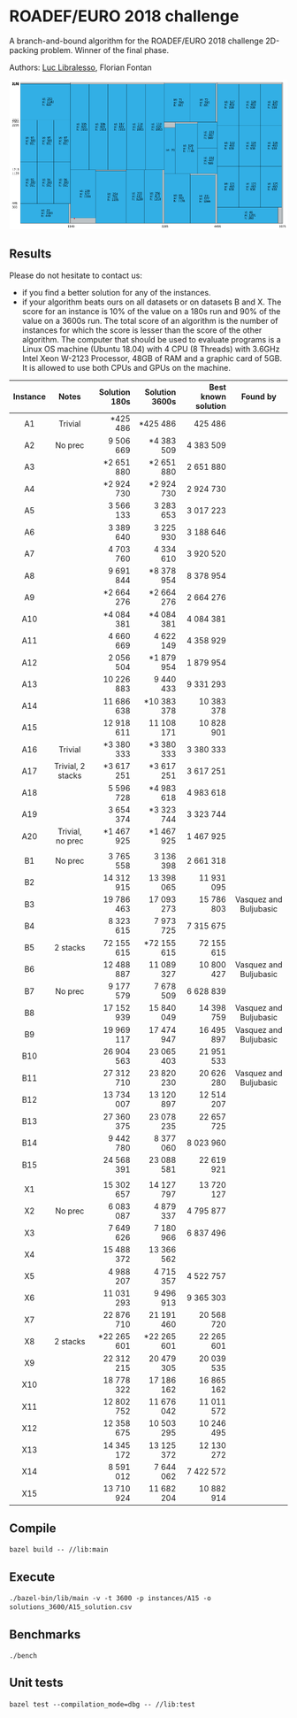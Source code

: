 # ROADEF/EURO 2018 challenge

A branch-and-bound algorithm for the ROADEF/EURO 2018 challenge 2D-packing problem. Winner of the final phase.

Authors: [Luc Libralesso](https://github.com/librallu), Florian Fontan

![Example](example.png?raw=true "Title")

## Results

Please do not hesitate to contact us:
* if you find a better solution for any of the instances.
* if your algorithm beats ours on all datasets or on datasets B and X. The score for an instance is 10% of the value on a 180s run and 90% of the value on a 3600s run. The total score of an algorithm is the number of instances for which the score is lesser than the score of the other algorithm. The computer that should be used to evaluate programs is a Linux OS machine (Ubuntu 18.04) with 4 CPU (8 Threads) with 3.6GHz Intel Xeon W-2123 Processor, 48GB of RAM and a graphic card of 5GB. It is allowed to use both CPUs and GPUs on the machine.  

| Instance  |        Notes       | Solution 180s | Solution 3600s | Best known solution |          Found by          |
| :-------: | :----------------: | ------------: | -------------: | ------------------: | :------------------------: |
| A1        | Trivial            |      *425 486 |       *425 486 |             425 486 |                            |
| A2        | No prec            |     9 506 669 |     *4 383 509 |           4 383 509 |                            |
| A3        |                    |    *2 651 880 |     *2 651 880 |           2 651 880 |                            |
| A4        |                    |    *2 924 730 |     *2 924 730 |           2 924 730 |                            |
| A5        |                    |     3 566 133 |      3 283 653 |           3 017 223 |                            |
| A6        |                    |     3 389 640 |      3 225 930 |           3 188 646 |                            |
| A7        |                    |     4 703 760 |      4 334 610 |           3 920 520 |                            |
| A8        |                    |     9 691 844 |     *8 378 954 |           8 378 954 |                            |
| A9        |                    |    *2 664 276 |     *2 664 276 |           2 664 276 |                            |
| A10       |                    |    *4 084 381 |     *4 084 381 |           4 084 381 |                            |
| A11       |                    |     4 660 669 |      4 622 149 |           4 358 929 |                            |
| A12       |                    |     2 056 504 |     *1 879 954 |           1 879 954 |                            |
| A13       |                    |    10 226 883 |      9 440 433 |           9 331 293 |                            |
| A14       |                    |    11 686 638 |    *10 383 378 |          10 383 378 |                            |
| A15       |                    |    12 918 611 |     11 108 171 |          10 828 901 |                            |
| A16       | Trivial            |    *3 380 333 |     *3 380 333 |           3 380 333 |                            |
| A17       | Trivial, 2 stacks  |    *3 617 251 |     *3 617 251 |           3 617 251 |                            |
| A18       |                    |     5 596 728 |     *4 983 618 |           4 983 618 |                            |
| A19       |                    |     3 654 374 |     *3 323 744 |           3 323 744 |                            |
| A20       | Trivial, no prec   |    *1 467 925 |     *1 467 925 |           1 467 925 |                            |
|           |                    |               |                |                     |                            |
| B1        | No prec            |     3 765 558 |      3 136 398 |           2 661 318 |                            |
| B2        |                    |    14 312 915 |     13 398 065 |          11 931 095 |                            |
| B3        |                    |    19 786 463 |     17 093 273 |          15 786 803 | Vasquez and Buljubasic     |
| B4        |                    |     8 323 615 |      7 973 725 |           7 315 675 |                            |
| B5        | 2 stacks           |    72 155 615 |    *72 155 615 |          72 155 615 |                            |
| B6        |                    |    12 488 887 |     11 089 327 |          10 800 427 | Vasquez and Buljubasic     |
| B7        | No prec            |     9 177 579 |      7 678 509 |           6 628 839 |                            |
| B8        |                    |    17 152 939 |     15 840 049 |          14 398 759 | Vasquez and Buljubasic     |
| B9        |                    |    19 969 117 |     17 474 947 |          16 495 897 | Vasquez and Buljubasic     |
| B10       |                    |    26 904 563 |     23 065 403 |          21 951 533 |                            |
| B11       |                    |    27 312 710 |     23 820 230 |          20 626 280 | Vasquez and Buljubasic     |
| B12       |                    |    13 734 007 |     13 120 897 |          12 514 207 |                            |
| B13       |                    |    27 360 375 |     23 078 235 |          22 657 725 |                            |
| B14       |                    |     9 442 780 |      8 377 060 |           8 023 960 |                            |
| B15       |                    |    24 568 391 |     23 088 581 |          22 619 921 |                            |
|           |                    |               |                |                     |                            |
| X1        |                    |    15 302 657 |     14 127 797 |          13 720 127 |                            |
| X2        | No prec            |     6 083 087 |      4 879 337 |           4 795 877 |                            |
| X3        |                    |     7 649 626 |      7 180 966 |           6 837 496 |                            |
| X4        |                    |    15 488 372 |     13 366 562 |                     |                            |
| X5        |                    |     4 988 207 |      4 715 357 |           4 522 757 |                            |
| X6        |                    |    11 031 293 |      9 496 913 |           9 365 303 |                            |
| X7        |                    |    22 876 710 |     21 191 460 |          20 568 720 |                            |
| X8        | 2 stacks           |   *22 265 601 |    *22 265 601 |          22 265 601 |                            |
| X9        |                    |    22 312 215 |     20 479 305 |          20 039 535 |                            |
| X10       |                    |    18 778 322 |     17 186 162 |          16 865 162 |                            |
| X11       |                    |    12 802 752 |     11 676 042 |          11 011 572 |                            |
| X12       |                    |    12 358 675 |     10 503 295 |          10 246 495 |                            |
| X13       |                    |    14 345 172 |     13 125 372 |          12 130 272 |                            |
| X14       |                    |     8 591 012 |      7 644 062 |           7 422 572 |                            |
| X15       |                    |    13 710 924 |     11 682 204 |          10 882 914 |                            |

## Compile

```
bazel build -- //lib:main
```

## Execute

```
./bazel-bin/lib/main -v -t 3600 -p instances/A15 -o solutions_3600/A15_solution.csv
```

## Benchmarks

```
./bench
```

## Unit tests

```
bazel test --compilation_mode=dbg -- //lib:test
```

